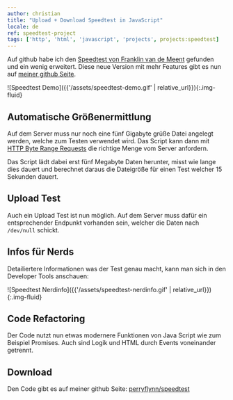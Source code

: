 ```yaml
---
author: christian
title: "Upload + Download Speedtest in JavaScript"
locale: de
ref: speedtest-project
tags: ['http', 'html', 'javascript', 'projects', projects:speedtest]
---
```


Auf github habe ich den [Speedtest von Franklin van de Meent][original]
gefunden und ein wenig erweitert. Diese neue Version mit mehr Features
gibt es nun auf [meiner github Seite][my].

[original]: https://github.com/fvdm/speedtest
[my]: https://github.com/perryflynn/speedtest
[byte]: https://developer.mozilla.org/en-US/docs/Web/HTTP/Range_requests

![Speedtest Demo]({{'/assets/speedtest-demo.gif' | relative_url}}){:.img-fluid}

## Automatische Größenermittlung

Auf dem Server muss nur noch eine fünf Gigabyte grüße
Datei angelegt werden, welche zum Testen verwendet wird.
Das Script kann dann mit [HTTP Byte Range Requests][byte]
die richtige Menge vom Server anfordern.

Das Script lädt dabei erst fünf Megabyte Daten herunter,
misst wie lange dies dauert und berechnet daraus die Dateigröße
für einen Test welcher 15 Sekunden dauert.

## Upload Test

Auch ein Upload Test ist nun möglich. Auf dem Server muss
dafür ein entsprechender Endpunkt vorhanden sein, welcher
die Daten nach `/dev/null` schickt.

## Infos für Nerds

Detailiertere Informationen was der Test genau macht, kann
man sich in den Developer Tools anschauen:

![Speedtest Nerdinfo]({{'/assets/speedtest-nerdinfo.gif' | relative_url}}){:.img-fluid}

## Code Refactoring

Der Code nutzt nun etwas modernere Funktionen von Java Script
wie zum Beispiel Promises. Auch sind Logik und HTML durch Events
voneinander getrennt.

## Download

Den Code gibt es auf meiner github Seite: [perryflynn/speedtest][my]
